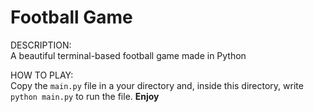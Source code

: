 # Football Game

DESCRIPTION: \
A beautiful terminal-based football game made in Python

HOW TO PLAY: \
Copy the `main.py` file in a your directory and, inside this directory, write `python main.py` to run the file.
**Enjoy**
